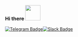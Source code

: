 ### Hi there <img src="https://media.giphy.com/media/mGcNjsfWAjY5AEZNw6/giphy.gif" width="50">


[![Telegram Badge](https://img.shields.io/badge/-Telegram-blue?style=flat-square&logo=Telegram&link=http://telegram.me/MrAnatoly/)](http://telegram.me/MrAnatoly/)[![Slack Badge](https://img.shields.io/badge/-Slack-green?style=flat-square&logo=Slack&link=https://unity.slack.com/team/U01J2PEDK6J)](https://unity.slack.com/team/U01J2PEDK6J)


<!--
**anatoly-soldatov/anatoly-soldatov** is a ✨ _special_ ✨ repository because its `README.md` (this file) appears on your GitHub profile.

Here are some ideas to get you started:

- 🔭 I’m currently working on ...
- 🌱 I’m currently learning ...
- 👯 I’m looking to collaborate on ...
- 🤔 I’m looking for help with ...
- 💬 Ask me about ...
- 📫 How to reach me: ...
- 😄 Pronouns: ...
- ⚡ Fun fact: ...
-->
